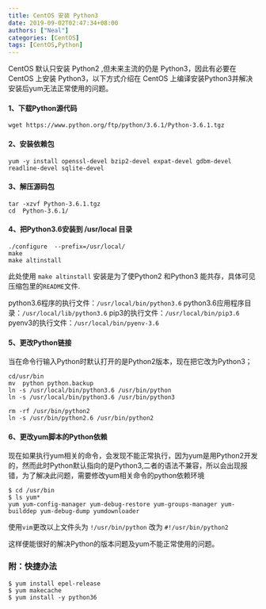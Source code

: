 ```yaml
---
title: CentOS 安装 Python3
date: 2019-09-02T02:47:34+08:00
authors: ["Neal"]
categories: [CentOS]
tags: [CentOS,Python]
---
```

CentOS 默认只安装 Python2 ,但未来主流的仍是 Python3，因此有必要在 CentOS 上安装 Python3，以下方式介绍在 CentOS 上编译安装Python3并解决安装后yum无法正常使用的问题。
<!--more-->
#### 1、下载Python源代码
    wget https://www.python.org/ftp/python/3.6.1/Python-3.6.1.tgz
    
#### 2、安装依赖包
    yum -y install openssl-devel bzip2-devel expat-devel gdbm-devel readline-devel sqlite-devel

#### 3、解压源码包
    tar -xzvf Python-3.6.1.tgz
    cd  Python-3.6.1/
    
#### 4、把Python3.6安装到 /usr/local 目录
    ./configure  --prefix=/usr/local/
    make
    make altinstall
    
此处使用 `make altinstall` 安装是为了使Python2 和Python3 能共存，具体可见压缩包里的`README`文件.

python3.6程序的执行文件：`/usr/local/bin/python3.6`
python3.6应用程序目录：`/usr/local/lib/python3.6`
pip3的执行文件：`/usr/local/bin/pip3.6`
pyenv3的执行文件：`/usr/local/bin/pyenv-3.6`

#### 5、更改Python链接
当在命令行输入Python时默认打开的是Python2版本，现在把它改为Python3；

    cd/usr/bin
    mv  python python.backup
    ln -s /usr/local/bin/python3.6 /usr/bin/python
    ln -s /usr/local/bin/python3.6 /usr/bin/python3
    
    rm -rf /usr/bin/python2 
    ln -s /usr/bin/python2.6 /usr/bin/python2 
    
#### 6、更改yum脚本的Python依赖
现在如果执行yum相关的命令，会发现不能正常执行，因为yum是用Python2开发的，然而此时Python默认指向的是Python3,二者的语法不兼容，所以会出现报错，为了解决此问题，需要修改yum相关命令的python依赖环境

    $ cd /usr/bin
    $ ls yum*
    yum yum-config-manager yum-debug-restore yum-groups-manager yum-builddep yum-debug-dump yumdownloader
    
使用`vim`更改以上文件头为
`!/usr/bin/python` 改为 `#!/usr/bin/python2`

这样便能很好的解决Python的版本问题及yum不能正常使用的问题。

### 附：快捷办法
```shell
$ yum install epel-release
$ yum makecache
$ yum install -y python36
```




